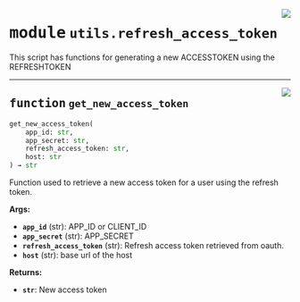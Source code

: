 <!-- markdownlint-disable -->

<a href="https://github.com/pinterest/pinterest-python-sdk/blob/main/docs/pinterest/utils/refresh_access_token.py#L0"><img align="right" style="float:right;" src="https://img.shields.io/badge/-source-cccccc?style=flat-square"></a>

# <kbd>module</kbd> `utils.refresh_access_token`
This script has functions for generating a new ACCESSTOKEN using the REFRESHTOKEN 


---

<a href="https://github.com/pinterest/pinterest-python-sdk/blob/main/docs/pinterest/utils/refresh_access_token.py#L12"><img align="right" style="float:right;" src="https://img.shields.io/badge/-source-cccccc?style=flat-square"></a>

## <kbd>function</kbd> `get_new_access_token`

```python
get_new_access_token(
    app_id: str,
    app_secret: str,
    refresh_access_token: str,
    host: str
) → str
```

Function used to retrieve a new access token for a user using the refresh token. 

**Args:**
 
 - <b>`app_id`</b> (str):  APP_ID or CLIENT_ID 
 - <b>`app_secret`</b> (str):  APP_SECRET 
 - <b>`refresh_access_token`</b> (str):  Refresh access token retrieved from oauth. 
 - <b>`host`</b> (str):  base url of the host 

**Returns:**
 
 - <b>`str`</b>:  New access token 


